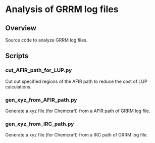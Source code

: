 # Analysis of GRRM log files

## Overview
Source code to analyze GRRM log files.

## Scripts
### cut_AFIR_path_for_LUP.py
Cut out specified regions of the AFIR path to reduce the cost of LUP calculations.

### gen_xyz_from_AFIR_path.py
Generate a xyz file (for Chemcraft) from a AFIR path of GRRM log file.

### gen_xyz_from_IRC_path.py
Generate a xyz file (for Chemcraft) from a IRC path of GRRM log file.